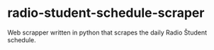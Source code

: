 # radio-student-schedule-scraper
Web scrapper written in python that scrapes the daily Radio Študent schedule. 
